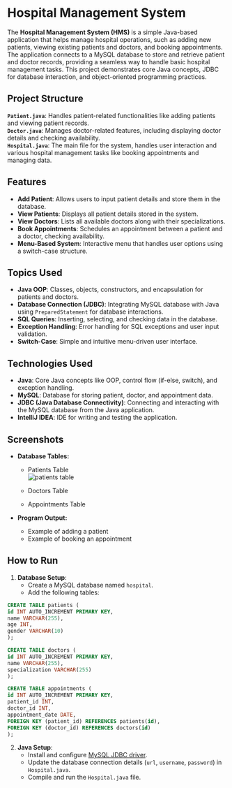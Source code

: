 # Hospital Management System
The **Hospital Management System (HMS)** is a simple Java-based application that helps manage hospital operations, such as adding new patients, viewing existing patients and doctors, and booking appointments. The application connects to a MySQL database to store and retrieve patient and doctor records, providing a seamless way to handle basic hospital management tasks. This project demonstrates core Java concepts, JDBC for database interaction, and object-oriented programming practices.

## Project Structure


**`Patient.java`**: Handles patient-related functionalities like adding patients and viewing patient records.    
**`Doctor.java`**: Manages doctor-related features, including displaying doctor details and checking availability.    
**`Hospital.java`**: The main file for the system, handles user interaction and various hospital management tasks like booking appointments and managing data.



## Features

-   **Add Patient**: Allows users to input patient details and store them in the database.
-   **View Patients**: Displays all patient details stored in the system.
-   **View Doctors**: Lists all available doctors along with their specializations.
-   **Book Appointments**: Schedules an appointment between a patient and a doctor, checking availability.
-   **Menu-Based System**: Interactive menu that handles user options using a switch-case structure.



## Topics Used

-   **Java OOP**: Classes, objects, constructors, and encapsulation for patients and doctors.
-   **Database Connection (JDBC)**: Integrating MySQL database with Java using `PreparedStatement` for database interactions.
-   **SQL Queries**: Inserting, selecting, and checking data in the database.
-   **Exception Handling**: Error handling for SQL exceptions and user input validation.
-   **Switch-Case**: Simple and intuitive menu-driven user interface.


## Technologies Used

-   **Java**: Core Java concepts like OOP, control flow (if-else, switch), and exception handling.
-   **MySQL**: Database for storing patient, doctor, and appointment data.
-   **JDBC (Java Database Connectivity)**: Connecting and interacting with the MySQL database from the Java application.
-   **IntelliJ IDEA**: IDE for writing and testing the application.


## Screenshots

- **Database Tables:**
    
   - Patients Table    
     ![patients table](https://github.com/user-attachments/assets/1e7736cd-56f9-48d3-a549-8668d44c1b22)
   
    -  Doctors Table
   
    -  Appointments Table

-  **Program Output:**
    
    -   Example of adding a patient
    -   Example of booking an appointment



## How to Run

1.  **Database Setup**:    
    - Create a MySQL database named `hospital`.    
    - Add the following tables:    
   ```sql
   CREATE TABLE patients (
  id INT AUTO_INCREMENT PRIMARY KEY,
  name VARCHAR(255),
  age INT,
  gender VARCHAR(10)
);

CREATE TABLE doctors (
  id INT AUTO_INCREMENT PRIMARY KEY,
  name VARCHAR(255),
  specialization VARCHAR(255)
);

CREATE TABLE appointments (
  id INT AUTO_INCREMENT PRIMARY KEY,
  patient_id INT,
  doctor_id INT,
  appointment_date DATE,
  FOREIGN KEY (patient_id) REFERENCES patients(id),
  FOREIGN KEY (doctor_id) REFERENCES doctors(id)
);
   ```
2.  **Java Setup**:    
    - Install and configure [MySQL JDBC driver](https://dev.mysql.com/downloads/connector/j/).    
    - Update the database connection details (`url`, `username`, `password`) in `Hospital.java`.    
    - Compile and run the `Hospital.java` file.    
